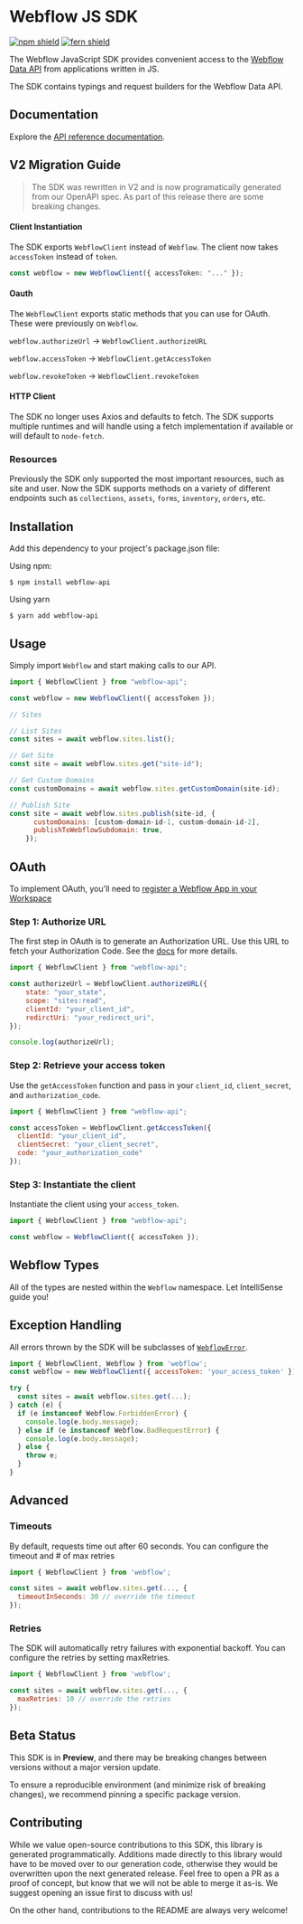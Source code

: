# Webflow JS SDK

[![npm shield](https://img.shields.io/npm/v/webflow-api)](https://www.npmjs.com/package/webflow-api)
[![fern shield](https://img.shields.io/badge/%F0%9F%8C%BF-SDK%20generated%20by%20Fern-brightgreen)](https://github.com/fern-api/fern)

The Webflow JavaScript SDK provides convenient access to the [Webflow Data API](https://developers.webflow.com/reference/rest-introduction) from
applications written in JS.

The SDK contains typings and request builders for the Webflow Data API.

## Documentation

Explore the [API reference documentation](https://developers.webflow.com/reference/rest-introduction).

## V2 Migration Guide

> The SDK was rewritten in V2 and is now programatically generated from our OpenAPI spec. As part of this release there are some breaking changes.

#### Client Instantiation
The SDK exports `WebflowClient` instead of `Webflow`. The client now takes `accessToken` instead of `token`. 

```ts
const webflow = new WebflowClient({ accessToken: "..." }); 
```

#### Oauth 
The `WebflowClient` exports static methods that you can use for OAuth. These were previously on `Webflow`. 

`webflow.authorizeUrl` -> `WebflowClient.authorizeURL`

`webflow.accessToken` -> `WebflowClient.getAccessToken`

`webflow.revokeToken` -> `WebflowClient.revokeToken`

#### HTTP Client
The SDK no longer uses Axios and defaults to fetch. The SDK supports multiple runtimes and will handle
using a fetch implementation if available or will default to `node-fetch`. 

### Resources
Previously the SDK only supported the most important resources, such as site and user. Now the SDK supports
methods on a variety of different endpoints such as `collections`, `assets`, `forms`, `inventory`, `orders`, etc. 

## Installation

Add this dependency to your project's package.json file:

Using npm:

```shell
$ npm install webflow-api
```

Using yarn

```shell
$ yarn add webflow-api
```

## Usage

Simply import `Webflow` and start making calls to our API.

```javascript
import { WebflowClient } from "webflow-api";

const webflow = new WebflowClient({ accessToken });

// Sites

// List Sites
const sites = await webflow.sites.list();

// Get Site
const site = await webflow.sites.get("site-id");

// Get Custom Domains
const customDomains = await webflow.sites.getCustomDomain(site-id);

// Publish Site
const site = await webflow.sites.publish(site-id, {
      customDomains: [custom-domain-id-1, custom-domain-id-2],
      publishToWebflowSubdomain: true,
    });
```

## OAuth

To implement OAuth, you'll need to [register a Webflow App in your Workspace](https://developers.webflow.com/reference/authorization)

### Step 1: Authorize URL

The first step in OAuth is to generate an Authorization URL. Use this URL
to fetch your Authorization Code. See the [docs](https://docs.developers.webflow.com/v1.0.0/docs/oauth#user-authorization)
for more details.

```javascript
import { WebflowClient } from "webflow-api";

const authorizeUrl = WebflowClient.authorizeURL({
    state: "your_state",
    scope: "sites:read",
    clientId: "your_client_id",
    redirctUri: "your_redirect_uri",
});

console.log(authorizeUrl);
```

### Step 2: Retrieve your access token

Use the `getAccessToken` function and pass in your `client_id`,
`client_secret`, and `authorization_code`.

```javascript
import { WebflowClient } from "webflow-api";

const accessToken = WebflowClient.getAccessToken({
  clientId: "your_client_id", 
  clientSecret: "your_client_secret",
  code: "your_authorization_code"
});
```

### Step 3: Instantiate the client

Instantiate the client using your `access_token`.

```javascript
import { WebflowClient } from "webflow-api";

const webflow = WebflowClient({ accessToken });
```

## Webflow Types

All of the types are nested within the `Webflow` namespace. Let IntelliSense
guide you!

## Exception Handling

All errors thrown by the SDK will be subclasses of [`WebflowError`](./src/errors/WebflowError.ts).

```javascript
import { WebflowClient, Webflow } from 'webflow';
const webflow = new WebflowClient({ accessToken: 'your_access_token' });

try {
  const sites = await webflow.sites.get(...);
} catch (e) {
  if (e instanceof Webflow.ForbiddenError) {
    console.log(e.body.message);
  } else if (e instanceof Webflow.BadRequestError) {
    console.log(e.body.message);
  } else {
    throw e;
  }
}
```

## Advanced

### Timeouts

By default, requests time out after 60 seconds. You can configure the timeout and # of max retries

```javascript
import { WebflowClient } from 'webflow';

const sites = await webflow.sites.get(..., {
  timeoutInSeconds: 30 // override the timeout
});
```

### Retries
The SDK will automatically retry failures with exponential backoff. 
You can configure the retries by setting maxRetries.

```javascript
import { WebflowClient } from 'webflow';

const sites = await webflow.sites.get(..., {
  maxRetries: 10 // override the retries
});
```

## Beta Status

This SDK is in **Preview**, and there may be breaking changes between versions without a major
version update.

To ensure a reproducible environment (and minimize risk of breaking changes), we recommend pinning a specific package version.

## Contributing

While we value open-source contributions to this SDK, this library is generated programmatically.
Additions made directly to this library would have to be moved over to our generation code,
otherwise they would be overwritten upon the next generated release. Feel free to open a PR as
a proof of concept, but know that we will not be able to merge it as-is. We suggest opening
an issue first to discuss with us!

On the other hand, contributions to the README are always very welcome!

